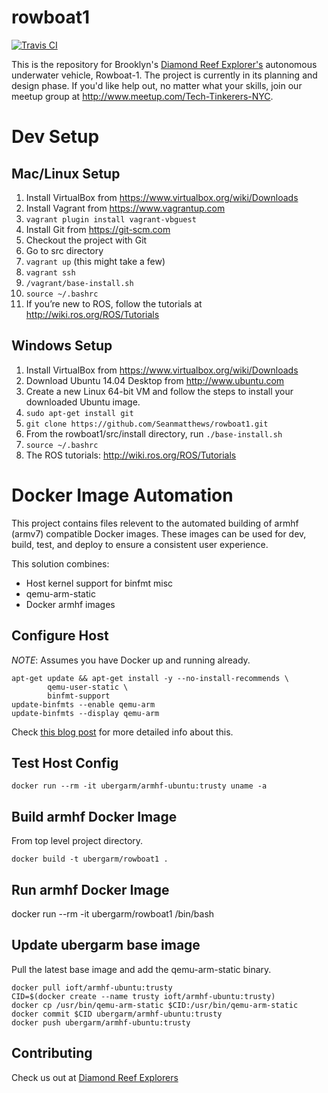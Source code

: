 rowboat1
===

[![Travis CI](https://travis-ci.org/Seanmatthews/rowboat1.svg)](https://travis-ci.org/Seanmatthews/rowboat1/)

This is the repository for Brooklyn's [Diamond Reef Explorer's](http://www.diamondreefexplorers.org/) autonomous underwater vehicle, Rowboat-1. The project is currently in its planning and design phase. If you'd like help out, no matter what your skills, join our meetup group at http://www.meetup.com/Tech-Tinkerers-NYC. 

# Dev Setup

## Mac/Linux Setup
1. Install VirtualBox from https://www.virtualbox.org/wiki/Downloads
1. Install Vagrant from https://www.vagrantup.com
1. `vagrant plugin install vagrant-vbguest`
2. Install Git from https://git-scm.com 
1. Checkout the project with Git
2. Go to src directory
3. `vagrant up` (this might take a few)
4. `vagrant ssh`
5. `/vagrant/base-install.sh`
6. `source ~/.bashrc`
7. If you’re new to ROS, follow the tutorials at http://wiki.ros.org/ROS/Tutorials

## Windows Setup 
1. Install VirtualBox from https://www.virtualbox.org/wiki/Downloads
2. Download Ubuntu 14.04 Desktop from http://www.ubuntu.com
3. Create a new Linux 64-bit VM and follow the steps to install your downloaded Ubuntu image.
4. `sudo apt-get install git`
5. `git clone https://github.com/Seanmatthews/rowboat1.git`
6. From the rowboat1/src/install directory, run `./base-install.sh`
7. `source ~/.bashrc`
8. The ROS tutorials: http://wiki.ros.org/ROS/Tutorials

 
Docker Image Automation
===

This project contains files relevent to the automated building of armhf
(armv7) compatible Docker images. These images can be used for dev,
build, test, and deploy to ensure a consistent user experience.

This solution combines:

* Host kernel support for binfmt misc
* qemu-arm-static
* Docker armhf images

## Configure Host

*NOTE*: Assumes you have Docker up and running already.

    apt-get update && apt-get install -y --no-install-recommends \
            qemu-user-static \
    	    binfmt-support
    update-binfmts --enable qemu-arm
    update-binfmts --display qemu-arm

Check [this blog post](http://blog.ubergarm.com/run-arm-docker-images-on-x86_64-hosts/) for more detailed info about this.

## Test Host Config

    docker run --rm -it ubergarm/armhf-ubuntu:trusty uname -a 

## Build armhf Docker Image 

From top level project directory.

    docker build -t ubergarm/rowboat1 .

## Run armhf Docker Image

   docker run --rm -it ubergarm/rowboat1 /bin/bash

## Update ubergarm base image

Pull the latest base image and add the qemu-arm-static binary.

    docker pull ioft/armhf-ubuntu:trusty
    CID=$(docker create --name trusty ioft/armhf-ubuntu:trusty)
    docker cp /usr/bin/qemu-arm-static $CID:/usr/bin/qemu-arm-static
    docker commit $CID ubergarm/armhf-ubuntu:trusty
    docker push ubergarm/armhf-ubuntu:trusty

## Contributing

Check us out at [Diamond Reef Explorers](http://www.diamondreefexplorers.org/)
